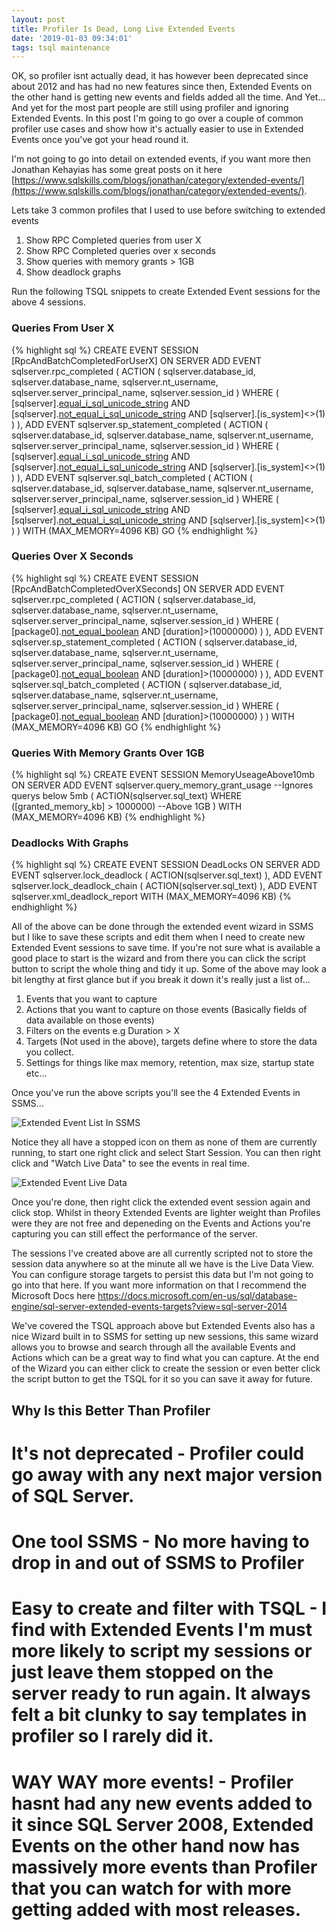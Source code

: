 ```yaml
---
layout: post
title: Profiler Is Dead, Long Live Extended Events
date: '2019-01-03 09:34:01'
tags: tsql maintenance
---
```

OK, so profiler isnt actually dead, it has however been deprecated since about 2012 and has had no new features since then, Extended Events on the other hand is getting new events and fields added all the time. And Yet... And yet for the most part people are still using profiler and ignoring Extended Events. In this post I'm going to go over a couple of common profiler use cases and show how it's actually easier to use in Extended Events once you've got your head round it. 

I'm not going to go into detail on extended events, if you want more then Jonathan Kehayias has some great posts on it here [https://www.sqlskills.com/blogs/jonathan/category/extended-events/](https://www.sqlskills.com/blogs/jonathan/category/extended-events/).

Lets take 3 common profiles that I used to use before switching to extended events

1) Show RPC Completed queries from user X
2) Show RPC Completed queries over x seconds
3) Show queries with memory grants > 1GB
4) Show deadlock graphs

Run the following TSQL snippets to create Extended Event sessions for the above 4 sessions.

### Queries From User X ###
{% highlight sql %}
CREATE EVENT SESSION [RpcAndBatchCompletedForUserX] ON SERVER 
ADD EVENT sqlserver.rpc_completed
(
    ACTION
	(
		sqlserver.database_id,
		sqlserver.database_name,
		sqlserver.nt_username,
		sqlserver.server_principal_name,
		sqlserver.session_id
	)
    WHERE 
	(
		[sqlserver].[equal_i_sql_unicode_string]([sqlserver].[server_principal_name],N'domain\user') AND 
		[sqlserver].[not_equal_i_sql_unicode_string]([sqlserver].[database_name],N'master') AND 
		[sqlserver].[is_system]<>(1)
	)
),
ADD EVENT sqlserver.sp_statement_completed
(
    ACTION
	(
		sqlserver.database_id,
		sqlserver.database_name,
		sqlserver.nt_username,
		sqlserver.server_principal_name,
		sqlserver.session_id
	)
    WHERE 
	(
		[sqlserver].[equal_i_sql_unicode_string]([sqlserver].[server_principal_name],N'domain\user') AND 
		[sqlserver].[not_equal_i_sql_unicode_string]([sqlserver].[database_name],N'master') AND 
		[sqlserver].[is_system]<>(1)
	)
),
ADD EVENT sqlserver.sql_batch_completed
(
    ACTION
	(
		sqlserver.database_id,
		sqlserver.database_name,
		sqlserver.nt_username,
		sqlserver.server_principal_name,
		sqlserver.session_id
	)
    WHERE 
	(
		[sqlserver].[equal_i_sql_unicode_string]([sqlserver].[server_principal_name],N'domain\user') AND 
		[sqlserver].[not_equal_i_sql_unicode_string]([sqlserver].[database_name],N'master') AND 
		[sqlserver].[is_system]<>(1)
	)
)
WITH (MAX_MEMORY=4096 KB)
GO
{% endhighlight %}

### Queries Over X Seconds ###
{% highlight sql %}
CREATE EVENT SESSION [RpcAndBatchCompletedOverXSeconds] ON SERVER 
ADD EVENT sqlserver.rpc_completed
(
    ACTION
	(
		sqlserver.database_id,
		sqlserver.database_name,
		sqlserver.nt_username,
		sqlserver.server_principal_name,
		sqlserver.session_id
	)
    WHERE 
	(
		[package0].[not_equal_boolean]([sqlserver].[is_system],(1)) AND 
		[duration]>(10000000)
	)
),
ADD EVENT sqlserver.sp_statement_completed
(
    ACTION
	(
		sqlserver.database_id,
		sqlserver.database_name,
		sqlserver.nt_username,
		sqlserver.server_principal_name,
		sqlserver.session_id
	)
    WHERE 
	(
		[package0].[not_equal_boolean]([sqlserver].[is_system],(1)) AND 
		[duration]>(10000000)
	)
),
ADD EVENT sqlserver.sql_batch_completed
(
    ACTION
	(
		sqlserver.database_id,
		sqlserver.database_name,
		sqlserver.nt_username,
		sqlserver.server_principal_name,
		sqlserver.session_id
	)
    WHERE 
	(
		[package0].[not_equal_boolean]([sqlserver].[is_system],(1)) AND 
		[duration]>(10000000)
	)
)
WITH (MAX_MEMORY=4096 KB)
GO
{% endhighlight %}

### Queries With Memory Grants Over 1GB ###
{% highlight sql %}
CREATE EVENT SESSION MemoryUseageAbove10mb ON SERVER 
ADD EVENT sqlserver.query_memory_grant_usage --Ignores querys below 5mb 
(
    ACTION(sqlserver.sql_text)
    WHERE ([granted_memory_kb] > 1000000) --Above 1GB
)
WITH (MAX_MEMORY=4096 KB)
{% endhighlight %}

### Deadlocks With Graphs ###
{% highlight sql %}
CREATE EVENT SESSION DeadLocks ON SERVER 
ADD EVENT sqlserver.lock_deadlock
(
    ACTION(sqlserver.sql_text)
),
ADD EVENT sqlserver.lock_deadlock_chain
(
    ACTION(sqlserver.sql_text)
),
ADD EVENT sqlserver.xml_deadlock_report
WITH (MAX_MEMORY=4096 KB)
{% endhighlight %}


All of the above can be done through the extended event wizard in SSMS but I like to save these scripts and edit them when I need to create new Extended Event sessions to save time. If you're not sure what is available a good place to start is the wizard and from there you can click the script button to script the whole thing and tidy it up. Some of the above may look a bit lengthy at first glance but if you break it down it's really just a list of...

1) Events that you want to capture
1) Actions that you want to capture on those events (Basically fields of data available on those events)
1) Filters on the events e.g Duration > X
1) Targets (Not used in the above), targets define where to store the data you collect.
1) Settings for things like max memory, retention, max size, startup state etc...

Once you've run the above scripts you'll see the 4 Extended Events in SSMS...

![Extended Event List In SSMS]({{site.url}}/content/images/2019-Extended-Events\ssms-ee-list.PNG)

Notice they all have a stopped icon on them as none of them are currently running, to start one right click and select Start Session. You can then right click and "Watch Live Data" to see the events in real time.

![Extended Event Live Data]({{site.url}}/content/images/2019-Extended-Events\ssms-ee-live-data.PNG)

Once you're done, then right click the extended event session again and click stop. Whilst in theory Extended Events are lighter weight than Profiles were they are not free and depeneding on the Events and Actions you're capturing you can still effect the performance of the server.

The sessions I've created above are all currently scripted not to store the session data anywhere so at the minute all we have is the Live Data View. You can configure storage targets to persist this data but I'm not going to go into that here. If you want more information on that I recommend the Microsoft Docs here https://docs.microsoft.com/en-us/sql/database-engine/sql-server-extended-events-targets?view=sql-server-2014 

We've covered the TSQL approach above but Extended Events also has a nice Wizard built in to SSMS for setting up new sessions, this same wizard allows you to browse and search through all the available Events and Actions which can be a great way to find what you can capture. At the end of the Wizard you can either click to create the session or even better click the script button to get the TSQL for it so you can save it away for future. 

## Why Is this Better Than Profiler ##
# It's not deprecated - Profiler could go away with any next major version of SQL Server.
# One tool SSMS - No more having to drop in and out of SSMS to Profiler
# Easy to create and filter with TSQL - I find with Extended Events I'm must more likely to script my sessions or just leave them stopped on the server ready to run again. It always felt a bit clunky to say templates in profiler so I rarely did it.
# WAY WAY more events! - Profiler hasnt had any new events added to it since SQL Server 2008, Extended Events on the other hand now has massively more events than Profiler that you can watch for with more getting added with most releases.

